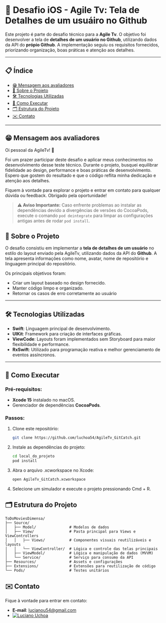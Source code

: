 # 🦑 Desafio iOS - Agile Tv: Tela de Detalhes de um usuáiro no Github

Este projeto é parte do desafio técnico para a **Agile Tv**. O objetivo foi desenvolver a tela de **detalhes de um usuário no Github**, utilizando dados da API do **própio Github**. A implementação seguiu os requisitos fornecidos, priorizando organização, boas práticas e atenção aos detalhes.

---

## 📋 Índice

- [😁 Mensagem aos avaliadores](#-mensagem-aos-avaliadores)
- [📖 Sobre o Projeto](#-sobre-o-projeto)
- [🛠️ Tecnologias Utilizadas](#️-tecnologias-utilizadas)
- [🚀 Como Executar](#-como-executar)
- [🗂 Estrutura do Projeto](#-estrutura-do-projeto)
- [✉️ Contato](#️-contato)

---

## 😁 Mensagem aos avaliadores

Oi pessoal da AgileTv! 🎉

Foi um prazer participar deste desafio e aplicar meus conhecimentos no desenvolvimento desse teste técnico. Durante o projeto, busquei equilibrar fidelidade ao design, performance e boas práticas de desenvolvimento. Espero que gostem do resultado e que o código reflita minha dedicação e atenção aos detalhes.

Fiquem à vontade para explorar o projeto e entrar em contato para qualquer dúvida ou feedback. Obrigado pela oportunidade!

> **⚠️ Aviso Importante:**
> Caso enfrente problemas ao instalar as dependências devido a divergências de versões do CocoaPods, execute o comando `pod deintegrate` para limpar as configurações antigas antes de rodar `pod install`.


## 📖 Sobre o Projeto

O desafio consistiu em implementar a **tela de detalhes de um usuário** no estilo do layout enviado pela AgileTv, utilizando dados da API do **Github**. A tela apresenta informações como nome, avatar, nome de repositório e linguagem principal do repositório.

Os principais objetivos foram:
- Criar um layout baseado no design fornecido.
- Manter código limpo e organizado.
- Retornar os casos de erro corretamente ao usuário

---

## 🛠️ Tecnologias Utilizadas

- **Swift**: Linguagem principal de desenvolvimento.
- **UIKit**: Framework para criação de interfaces gráficas.
- **ViewCode**: Layouts foram implementados sem Storyboard para maior flexibilidade e performance.
- **RxSwift**: Utilizado para programação reativa e melhor gerenciamento de eventos assíncronos.

---

## 🚀 Como Executar

### Pré-requisitos:
- **Xcode 15** instalado no macOS.
- Gerenciador de dependências **CocoaPods**.

### Passos:
1. Clone este repositório:
   ```bash
   git clone https://github.com/luchoa54/AgileTv_GitCatch.git
2. Instale as dependências do projeto:
   ```bash
   cd local_do_projeto
   pod install
3. Abra o arquivo .xcworkspace no Xcode:
   ```bash
   open AgileTv_GitCatch.xcworkspace
4. Selecione um simulador e execute o projeto pressionando Cmd + R.

## 🗂 Estrutura do Projeto

```plaintext
ToDoMoviesDimensa/
├── Source/
│   ├── Model/               # Modelos de dados
│   ├── View/                # Pasta principal para Views e ViewControllers
│   │   ├── Views/           # Componentes visuais reutilizáveis e layouts
│   │   └── ViewController/  # Lógica e controle das telas principais
│   ├── ViewModel/           # Lógica e manipulação de dados (MVVM)
│   └── Service/             # Serviço para consumo da API
├── Resources/               # Assets e configurações
├── Extensions/              # Extensões para reutilização de código
└── Pods/                    # Testes unitários
```

## ✉️ Contato

Fique à vontade para entrar em contato:

- **E-mail**: lucianou54@gmail.com<br>
- [![Luciano Uchoa](https://img.shields.io/badge/LinkedIn-0077B5?style=for-the-badge&logo=linkedin&logoColor=white)](https://www.linkedin.com/in/luciano-uchoa/)
